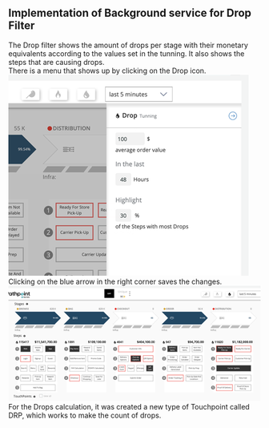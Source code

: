 ## Implementation of Background service for Drop Filter <br>
The Drop filter shows the amount of drops per stage with their monetary equivalents according to the values set in the tunning. It also shows the steps that are causing drops. <br>
There is a menu that shows up by clicking on the Drop icon. <br>
<img src="images/drop_icon.png"> <br>
Clicking on the blue arrow in the right corner saves the changes. <br>
<img src="images/drop_save.png"> <br>
For the Drops calculation, it was created a new type of Touchpoint called DRP, which works to make the count of drops. <br>
